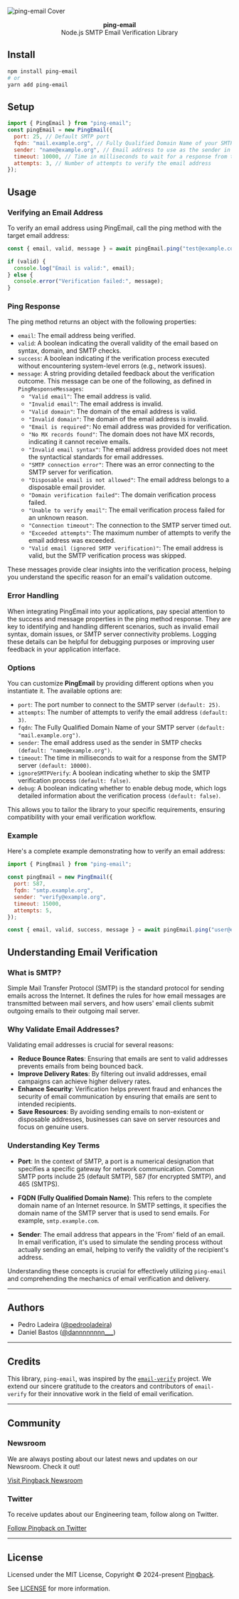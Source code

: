 ![ping-email Cover](https://res.cloudinary.com/pingback/image/upload/v1709848522/assets/general/cover_e4tjvr.png)

<div align="center"><strong>ping-email</strong></div>
<div align="center">Node.js SMTP Email Verification Library</div>

## Install

```bash
npm install ping-email
# or
yarn add ping-email
```

## Setup

```js
import { PingEmail } from "ping-email";
const pingEmail = new PingEmail({
  port: 25, // Default SMTP port
  fqdn: "mail.example.org", // Fully Qualified Domain Name of your SMTP server
  sender: "name@example.org", // Email address to use as the sender in SMTP checks,
  timeout: 10000, // Time in milliseconds to wait for a response from the SMTP server
  attempts: 3, // Number of attempts to verify the email address
});
```

## Usage

### Verifying an Email Address

To verify an email address using PingEmail, call the ping method with the target email address:

```js
const { email, valid, message } = await pingEmail.ping("test@example.com");

if (valid) {
  console.log("Email is valid:", email);
} else {
  console.error("Verification failed:", message);
}
```

### Ping Response

The ping method returns an object with the following properties:

- `email`: The email address being verified.
- `valid`: A boolean indicating the overall validity of the email based on syntax, domain, and SMTP checks.
- `success`: A boolean indicating if the verification process executed without encountering system-level errors (e.g., network issues).
- `message`: A string providing detailed feedback about the verification outcome. This message can be one of the following, as defined in `PingResponseMessages`:
  - `"Valid email"`: The email address is valid.
  - `"Invalid email"`: The email address is invalid.
  - `"Valid domain"`: The domain of the email address is valid.
  - `"Invalid domain"`: The domain of the email address is invalid.
  - `"Email is required"`: No email address was provided for verification.
  - `"No MX records found"`: The domain does not have MX records, indicating it cannot receive emails.
  - `"Invalid email syntax"`: The email address provided does not meet the syntactical standards for email addresses.
  - `"SMTP connection error"`: There was an error connecting to the SMTP server for verification.
  - `"Disposable email is not allowed"`: The email address belongs to a disposable email provider.
  - `"Domain verification failed"`: The domain verification process failed.
  - `"Unable to verify email"`: The email verification process failed for an unknown reason.
  - `"Connection timeout"`: The connection to the SMTP server timed out.
  - `"Exceeded attempts"`: The maximum number of attempts to verify the email address was exceeded.
  - `"Valid email (ignored SMTP verification)"`: The email address is valid, but the SMTP verification process was skipped.

These messages provide clear insights into the verification process, helping you understand the specific reason for an email's validation outcome.

### Error Handling

When integrating PingEmail into your applications, pay special attention to the success and message properties in the ping method response. They are key to identifying and handling different scenarios, such as invalid email syntax, domain issues, or SMTP server connectivity problems. Logging these details can be helpful for debugging purposes or improving user feedback in your application interface.

### Options

You can customize **PingEmail** by providing different options when you instantiate it. The available options are:

- `port`: The port number to connect to the SMTP server `(default: 25)`.
- `attempts`: The number of attempts to verify the email address `(default: 3)`.
- `fqdn`: The Fully Qualified Domain Name of your SMTP server `(default: "mail.example.org")`.
- `sender`: The email address used as the sender in SMTP checks `(default: "name@example.org")`.
- `timeout`: The time in milliseconds to wait for a response from the SMTP server `(default: 10000)`.
- `ignoreSMTPVerify`: A boolean indicating whether to skip the SMTP verification process `(default: false)`.
- `debug`: A boolean indicating whether to enable debug mode, which logs detailed information about the verification process `(default: false)`.

This allows you to tailor the library to your specific requirements, ensuring compatibility with your email verification workflow.

### Example

Here's a complete example demonstrating how to verify an email address:

```js
import { PingEmail } from "ping-email";

const pingEmail = new PingEmail({
  port: 587,
  fqdn: "smtp.example.org",
  sender: "verify@example.org",
  timeout: 15000,
  attempts: 5,
});

const { email, valid, success, message } = await pingEmail.ping("user@example.com");
```

## Understanding Email Verification

### What is SMTP?

Simple Mail Transfer Protocol (SMTP) is the standard protocol for sending emails across the Internet. It defines the rules for how email messages are transmitted between mail servers, and how users' email clients submit outgoing emails to their outgoing mail server.

### Why Validate Email Addresses?

Validating email addresses is crucial for several reasons:

- **Reduce Bounce Rates**: Ensuring that emails are sent to valid addresses prevents emails from being bounced back.
- **Improve Delivery Rates**: By filtering out invalid addresses, email campaigns can achieve higher delivery rates.
- **Enhance Security**: Verification helps prevent fraud and enhances the security of email communication by ensuring that emails are sent to intended recipients.
- **Save Resources**: By avoiding sending emails to non-existent or disposable addresses, businesses can save on server resources and focus on genuine users.

### Understanding Key Terms

- **Port**: In the context of SMTP, a port is a numerical designation that specifies a specific gateway for network communication. Common SMTP ports include 25 (default SMTP), 587 (for encrypted SMTP), and 465 (SMTPS).

- **FQDN (Fully Qualified Domain Name)**: This refers to the complete domain name of an Internet resource. In SMTP settings, it specifies the domain name of the SMTP server that is used to send emails. For example, `smtp.example.com`.

- **Sender**: The email address that appears in the 'From' field of an email. In email verification, it's used to simulate the sending process without actually sending an email, helping to verify the validity of the recipient's address.

Understanding these concepts is crucial for effectively utilizing `ping-email` and comprehending the mechanics of email verification and delivery.

---

## Authors

- Pedro Ladeira ([@pedrooladeira](https://twitter.com/pedrooladeira))
- Daniel Bastos ([@dannnnnnnn\_\_\_](https://twitter.com/dannnnnnnn___))

---

## Credits

This library, `ping-email`, was inspired by the [`email-verify`](https://github.com/EmailVerify/email-verify) project. We extend our sincere gratitude to the creators and contributors of `email-verify` for their innovative work in the field of email verification.

---

## Community

### Newsroom

We are always posting about our latest news and updates on our Newsroom. Check it out!

[Visit Pingback Newsroom](https://pingback.com/newsroom)

### Twitter

To receive updates about our Engineering team, follow along on Twitter.

[Follow Pingback on Twitter](https://twitter.com/pingbackoficial)

---

## License

Licensed under the MIT License, Copyright © 2024-present [Pingback](https://pingback.com/).

See [LICENSE](./LICENSE) for more information.

